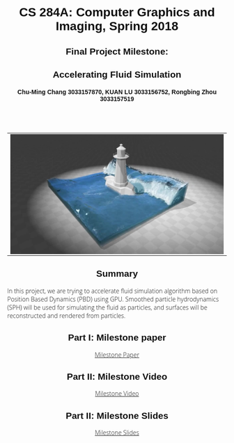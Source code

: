 <link href="https://fonts.googleapis.com/css?family=Open+Sans|Source+Sans+Pro" rel="stylesheet">



<style>
body {
    padding: 100px;
    width: 1000px;
    margin: auto;
    text-align: left;
    font-weight: 300;
    font-family: 'Open Sans', sans-serif;
    color: #121212;
}
h1, h2, h3, h4, h5, h6 {
    font-family: 'Source Sans Pro', sans-serif;
    text-align: center
}
img {
    display: block;
    max-width: 800px;
    margin: 0 auto;
}
figcaption {
    text-align: center;
}
table {
    margin: 0 auto;
    border-collapse: collapse;
    text-align: center;
}
th, thead + tbody td {
    border: 1px solid black;
    padding: 0 1em;
}
td > * {
    width: 100%;
}
</style>



<script src='https://cdnjs.cloudflare.com/ajax/libs/mathjax/2.7.2/MathJax.js?config=TeX-MML-AM_CHTML'></script>


# CS 284A: Computer Graphics and Imaging, Spring 2018

## Final Project Milestone:
## Accelerating Fluid Simulation

#### Chu-Ming Chang 3033157870, KUAN LU 3033156752, Rongbing Zhou 3033157519

<br><br>



<table>
  <tr>
    <td>
      <img align="left" src="images/goal.jpg" width = "480"/>
      <figcaption align="middle"></figcaption>
    </td>
</tr>
</table>

## Summary

In this project, we are trying to accelerate fluid simulation algorithm based on Position Based Dynamics (PBD) using GPU. Smoothed particle hydrodynamics (SPH) will be used for simulating the fluid as particles, and surfaces will be reconstructed and rendered from particles.


## Part I: Milestone paper

<center><a href="https://drive.google.com/open?id=1dcOBwFy7YcMsqWZmM1p8ObM3ptKFjsYw">Milestone Paper</a></center>

## Part II: Milestone Video

<center><a href="https://youtu.be/WxrsHBht8nI">Milestone Video</a></center>

## Part II: Milestone Slides

<center><a href="https://drive.google.com/open?id=1BuE1BcjL6xKZ_YmSb4Dj2-20mUw6oTGRxn5bRB6QUDg">Milestone Slides</a></center>
